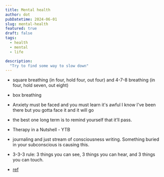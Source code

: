 ```yaml
---
title: Mental health
author: dot
pubDatetime: 2024-06-01
slug: mental-health
featured: true
draft: false
tags:
  - health
  - mental
  - life

description:
  "Try to find some way to slow down"
---
```




- square breathing (in four, hold four, out four) and 4-7-8 breathing (in four, hold seven, out eight) 
- box breathing

- Anxiety must be faced and you must learn it's awful I know I've been there but you gotta face it and it will go

- the best one long term is to remind yourself that it’ll pass.

- Therapy in a Nutshell - YTB
>
- journaling and just stream of consciousness writing. Something buried in your subconscious is causing this.

- 3-3-3 rule: 3 things you can see, 3 things you can hear, and 3 things you can touch.

- [ref](https://www.reddit.com/r/AskReddit/comments/12gsalz/serious_how_do_you_calm_your_mind_when_youre/)